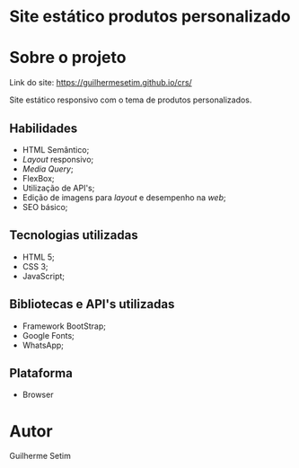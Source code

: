 # Site estático produtos personalizado

# Sobre o projeto
Link do site: https://guilhermesetim.github.io/crs/

Site estático responsivo com o tema de produtos personalizados.

## Habilidades
- HTML Semântico;
- *Layout* responsivo;
- *Media Query*;
- FlexBox;
- Utilização de API's;
- Edição de imagens para *layout* e desempenho na *web*;
- SEO básico;

## Tecnologias utilizadas
- HTML 5;
- CSS 3;
- JavaScript;

## Bibliotecas e API's utilizadas
- Framework BootStrap;
- Google Fonts;
- WhatsApp;

## Plataforma
- Browser


# Autor
Guilherme Setim